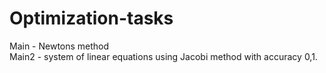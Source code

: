 # Optimization-tasks
Main - Newtons method  
Main2 - system of linear equations using Jacobi method with accuracy 0,1.

